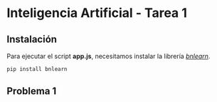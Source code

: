 # Inteligencia Artificial - Tarea 1

## Instalación
Para ejecutar el script **app.js**, necesitamos instalar la librería [*bnlearn*](https://pypi.org/project/bnlearn/).

```bash
pip install bnlearn
```

## Problema 1
